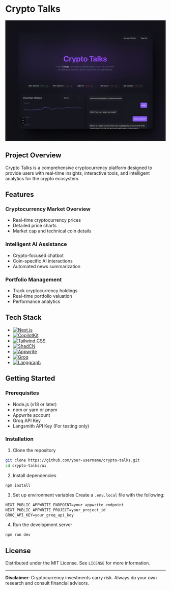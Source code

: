 # Crypto Talks

![Thumbnail](./assets/thumbnail.png)

## Project Overview

Crypto Talks is a comprehensive cryptocurrency platform designed to provide users with real-time insights, interactive tools, and intelligent analytics for the crypto ecosystem.

## Features

### Cryptocurrency Market Overview
- Real-time cryptocurrency prices
- Detailed price charts
- Market cap and technical coin details

### Intelligent AI Assistance
- Crypto-focused chatbot
- Coin-specific AI interactions
- Automated news summarization

### Portfolio Management
- Track cryptocurrency holdings
- Real-time portfolio valuation
- Performance analytics

## Tech Stack

- [![Next.js](https://img.shields.io/badge/Next.js-000000?style=for-the-badge&logo=next.js&logoColor=white)](https://nextjs.org/)
- [![CopilotKit](https://img.shields.io/badge/CopilotKit-007ACC?style=for-the-badge&logo=github&logoColor=white)](https://github.com/features/copilot)
- [![Tailwind CSS](https://img.shields.io/badge/Tailwind_CSS-38B2AC?style=for-the-badge&logo=tailwind-css&logoColor=white)](https://tailwindcss.com/)
- [![ShadCN](https://img.shields.io/badge/ShadCN-000000?style=for-the-badge&logo=shadcn&logoColor=white)](https://ui.shadcn.com/)
- [![Appwrite](https://img.shields.io/badge/Appwrite-F02E65?style=for-the-badge&logo=appwrite&logoColor=white)](https://appwrite.io/)
- [![Groq](https://img.shields.io/badge/Groq-FF6600?style=for-the-badge&logo=groq&logoColor=black)](https://groq.netlify.app/)
- [![Langgraph](https://img.shields.io/badge/Langgraph-000000?style=for-the-badge&logo=langgraph&logoColor=white)](https://langgraph.dev/)

## Getting Started

### Prerequisites
- Node.js (v18 or later)
- npm or yarn or pnpm
- Appwrite account
- Groq API Key
- Langsmith API Key (For testing only)

### Installation

1. Clone the repository
```bash
git clone https://github.com/your-username/crypto-talks.git
cd crypto-talks/ui
```

2. Install dependencies
```bash
npm install
```

3. Set up environment variables
Create a `.env.local` file with the following:
```
NEXT_PUBLIC_APPWRITE_ENDPOINT=your_appwrite_endpoint
NEXT_PUBLIC_APPWRITE_PROJECT=your_project_id
GROQ_API_KEY=your_groq_api_key
```

4. Run the development server
```bash
npm run dev
```

## License

Distributed under the MIT License. See `LICENSE` for more information.

---

**Disclaimer**: Cryptocurrency investments carry risk. Always do your own research and consult financial advisors.